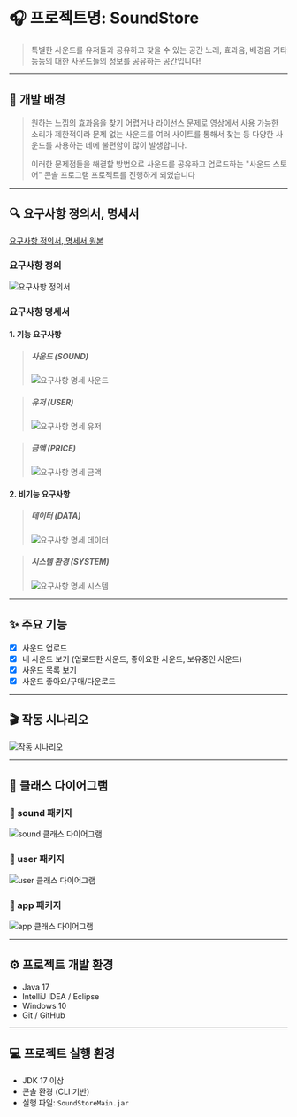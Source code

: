 # 🎧 프로젝트명: SoundStore

> 특별한 사운드를 유저들과 공유하고 찾을 수 있는 공간
> 노래, 효과음, 배경음 기타 등등의 대한 사운드들의 정보를 공유하는 공간입니다!

---

## 🧠 개발 배경

> 원하는 느낌의 효과음을 찾기 어렵거나 라이선스 문제로 영상에서 사용 가능한 소리가 제한적이라
> 문제 없는 사운드를 여러 사이트를 통해서 찾는 등 다양한 사운드를 사용하는 데에 불편함이 많이 발생합니다.
> 
> 이러한 문제점들을 해결할 방법으로 사운드를 공유하고 업로드하는 "사운드 스토어" 콘솔 프로그램 프로젝트를 진행하게 되었습니다

---

## 🔍 요구사항 졍의서, 명세서
[요구사항 정의서, 명세서 원본](https://docs.google.com/spreadsheets/d/1eLR46TsCTyzi2-oHuJ4Jh1tjbZ6jeBRgaJTdUylKOZY/edit?usp=sharing)

### 요구사항 정의
![요구사항 정의서](./imgs/RequirementsDefinition.png)

### 요구사항 명세서
#### 1. 기능 요구사항
> ##### 사운드 (SOUND)
> ![요구사항 명세 사운드](./imgs/RequirementsSpecification_Sound.png)

> ##### 유저 (USER)
> ![요구사항 명세 유저](./imgs/RequirementsSpecification_User.png)

> ##### 금액 (PRICE)
> ![요구사항 명세 금액](./imgs/RequirementsSpecification_Price.png)


#### 2. 비기능 요구사항

> ##### 데이터 (DATA)
> ![요구사항 명세 데이터](./imgs/RequirementsSpecification_Data.png)

> ##### 시스템 환경 (SYSTEM)
> ![요구사항 명세 시스템](./imgs/RequirementsSpecification_System.png)
---

## ✨ 주요 기능

- [x] 사운드 업로드
- [x] 내 사운드 보기 (업로드한 사운드, 좋아요한 사운드, 보유중인 사운드)
- [x] 사운드 목록 보기
- [x] 사운드 좋아요/구매/다운로드

---

## 🎬 작동 시나리오

![작동 시나리오](./img/scenario.png)

---

## 🧭 클래스 다이어그램

### 📁 sound 패키지  
![sound 클래스 다이어그램](./imgs/ClassDiagram_Sound.png)

### 📁 user 패키지  
![user 클래스 다이어그램](./imgs/ClassDiagram_User.png)

### 📁 app 패키지  
![app 클래스 다이어그램](./imgs/ClassDiagram_App.png)

---

## ⚙️ 프로젝트 개발 환경

- Java 17
- IntelliJ IDEA / Eclipse
- Windows 10
- Git / GitHub

---

## 💻 프로젝트 실행 환경

- JDK 17 이상
- 콘솔 환경 (CLI 기반)
- 실행 파일: `SoundStoreMain.jar`

